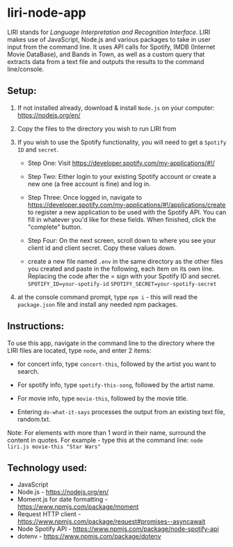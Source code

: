 # liri-node-app

LIRI stands for *Language Interpretation and Recognition Interface*.
LIRI makes use of JavaScript, Node.js and various packages to take in user input from the command line. It uses API calls for Spotify, IMDB (Internet Movie DataBase), and Bands in Town, as well as a custom query that extracts data from a text file and outputs the results to the command line/console.

## Setup:
1. If not installed already, download & install `Node.js` on your computer: https://nodejs.org/en/

2. Copy the files to the directory you wish to run LIRI from  
3. If you wish to use the Spotify functionality, you will need to get a `Spotify ID` and `secret`.

    * Step One: Visit <https://developer.spotify.com/my-applications/#!/>

    * Step Two: Either login to your existing Spotify account or create a new one (a free account is fine) and log in.

    * Step Three: Once logged in, navigate to <https://developer.spotify.com/my-applications/#!/applications/create> to register a new application to be used with the Spotify API. You can fill in whatever you'd like for these fields. When finished, click the "complete" button.

    * Step Four: On the next screen, scroll down to where you see your client id and client secret. Copy these values down.
    
    * create a new file named `.env` in the same directory as the other files you created and paste in the following, each item on its own line. Replacing the code after the = sign with your Spotify ID and secret.
    `SPOTIFY_ID=your-spotify-id`
    `SPOTIFY_SECRET=your-spotify-secret`

4. at the console command prompt, type `npm i` - this will read the `package.json` file and install any needed npm packages.


## Instructions:
To use this app, navigate in the command line to the directory where the LIRI files are located, type `node`, and enter 2 items: 

* for concert info, type `concert-this`, followed by the artist you want to search.

* For spotify info, type `spotify-this-song`, followed by the artist name. 

* For movie info, type `movie-this`, followed by the movie title. 

* Entering `do-what-it-says` processes the output from an existing text file, random.txt. 

Note: For elements with more than 1 word in their name, surround the content in quotes.
For example - type this at the command line: `node liri.js movie-this "Star Wars"`

## Technology used:
* JavaScript
* Node.js - https://nodejs.org/en/
* Moment.js for date formatting - https://www.npmjs.com/package/moment
* Request HTTP client - https://www.npmjs.com/package/request#promises--asyncawait
* Node Spotify API - https://www.npmjs.com/package/node-spotify-api
* dotenv - https://www.npmjs.com/package/dotenv